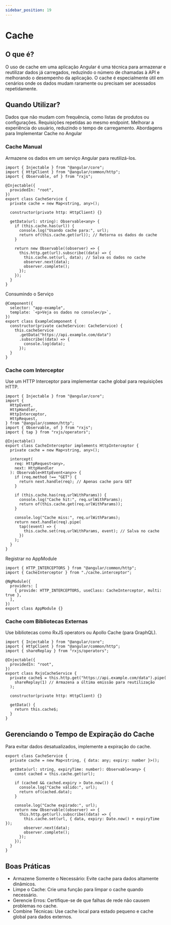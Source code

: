 ```yaml
---
sidebar_position: 19
---
```


# Cache

## O que é?

O uso de cache em uma aplicação Angular é uma técnica para armazenar e reutilizar dados já carregados, reduzindo o número de chamadas à API e melhorando o desempenho da aplicação. O cache é especialmente útil em cenários onde os dados mudam raramente ou precisam ser acessados repetidamente.

## Quando Utilizar?

Dados que não mudam com frequência, como listas de produtos ou configurações. Requisições repetidas ao mesmo endpoint. Melhorar a experiência do usuário, reduzindo o tempo de carregamento. Abordagens para Implementar Cache no Angular

### Cache Manual

Armazene os dados em um serviço Angular para reutilizá-los.

```tsx showLineNumbers title="cache.service.ts"
import { Injectable } from "@angular/core";
import { HttpClient } from "@angular/common/http";
import { Observable, of } from "rxjs";

@Injectable({
  providedIn: "root",
})
export class CacheService {
  private cache = new Map<string, any>();

  constructor(private http: HttpClient) {}

  getData(url: string): Observable<any> {
    if (this.cache.has(url)) {
      console.log("Usando cache para:", url);
      return of(this.cache.get(url)); // Retorna os dados do cache
    }

    return new Observable((observer) => {
      this.http.get(url).subscribe((data) => {
        this.cache.set(url, data); // Salva os dados no cache
        observer.next(data);
        observer.complete();
      });
    });
  }
}
```

Consumindo o Serviço

```tsx showLineNumbers title="example.component.ts"
@Component({
  selector: "app-example",
  template: `<p>Veja os dados no console</p>`,
})
export class ExampleComponent {
  constructor(private cacheService: CacheService) {
    this.cacheService
      .getData("https://api.example.com/data")
      .subscribe((data) => {
        console.log(data);
      });
  }
}
```

### Cache com Interceptor

Use um HTTP Interceptor para implementar cache global para requisições HTTP.

```tsx showLineNumbers title="cache.interceptor.ts"
import { Injectable } from "@angular/core";
import {
  HttpEvent,
  HttpHandler,
  HttpInterceptor,
  HttpRequest,
} from "@angular/common/http";
import { Observable, of } from "rxjs";
import { tap } from "rxjs/operators";

@Injectable()
export class CacheInterceptor implements HttpInterceptor {
  private cache = new Map<string, any>();

  intercept(
    req: HttpRequest<any>,
    next: HttpHandler
  ): Observable<HttpEvent<any>> {
    if (req.method !== "GET") {
      return next.handle(req); // Apenas cache para GET
    }

    if (this.cache.has(req.urlWithParams)) {
      console.log("Cache hit:", req.urlWithParams);
      return of(this.cache.get(req.urlWithParams));
    }

    console.log("Cache miss:", req.urlWithParams);
    return next.handle(req).pipe(
      tap((event) => {
        this.cache.set(req.urlWithParams, event); // Salva no cache
      })
    );
  }
}
```

Registrar no AppModule

```tsx showLineNumbers title="app.module.ts"
import { HTTP_INTERCEPTORS } from "@angular/common/http";
import { CacheInterceptor } from "./cache.interceptor";

@NgModule({
  providers: [
    { provide: HTTP_INTERCEPTORS, useClass: CacheInterceptor, multi: true },
  ],
})
export class AppModule {}
```

### Cache com Bibliotecas Externas

Use bibliotecas como RxJS operators ou Apollo Cache (para GraphQL).

```tsx showLineNumbers title="rxjs-cache.service.ts"
import { Injectable } from "@angular/core";
import { HttpClient } from "@angular/common/http";
import { shareReplay } from "rxjs/operators";

@Injectable({
  providedIn: "root",
})
export class RxjsCacheService {
  private cache$ = this.http.get("https://api.example.com/data").pipe(
    shareReplay(1) // Armazena a última emissão para reutilização
  );

  constructor(private http: HttpClient) {}

  getData() {
    return this.cache$;
  }
}
```

## Gerenciando o Tempo de Expiração do Cache

Para evitar dados desatualizados, implemente a expiração do cache.

```tsx showLineNumbers title="cache.service.ts"
export class CacheService {
  private cache = new Map<string, { data: any; expiry: number }>();

  getData(url: string, expiryTime: number): Observable<any> {
    const cached = this.cache.get(url);

    if (cached && cached.expiry > Date.now()) {
      console.log("Cache válido:", url);
      return of(cached.data);
    }

    console.log("Cache expirado:", url);
    return new Observable((observer) => {
      this.http.get(url).subscribe((data) => {
        this.cache.set(url, { data, expiry: Date.now() + expiryTime });
        observer.next(data);
        observer.complete();
      });
    });
  }
}
```

## Boas Práticas

- Armazene Somente o Necessário: Evite cache para dados altamente dinâmicos.
- Limpe o Cache: Crie uma função para limpar o cache quando necessário.
- Gerencie Erros: Certifique-se de que falhas de rede não causem problemas no cache.
- Combine Técnicas: Use cache local para estado pequeno e cache global para dados externos.
